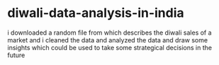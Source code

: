 # diwali-data-analysis-in-india

i downloaded a random file from which describes the diwali sales of a market and i cleaned the data and analyzed the data and draw 
some insights which could be used to take some strategical decisions in the future
